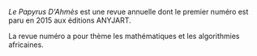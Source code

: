 <!-- TITLE: « Le Papyrus D'Ahmes » -->
<!-- SUBTITLE: Présentation de la revue « Le Papyrus D'Ahmes » -->

*Le Papyrus D'Ahmès* est une revue annuelle dont le premier numéro est paru en 2015 aux éditions ANYJART.

La revue numéro a pour thème les mathématiques et les algorithmies africaines.